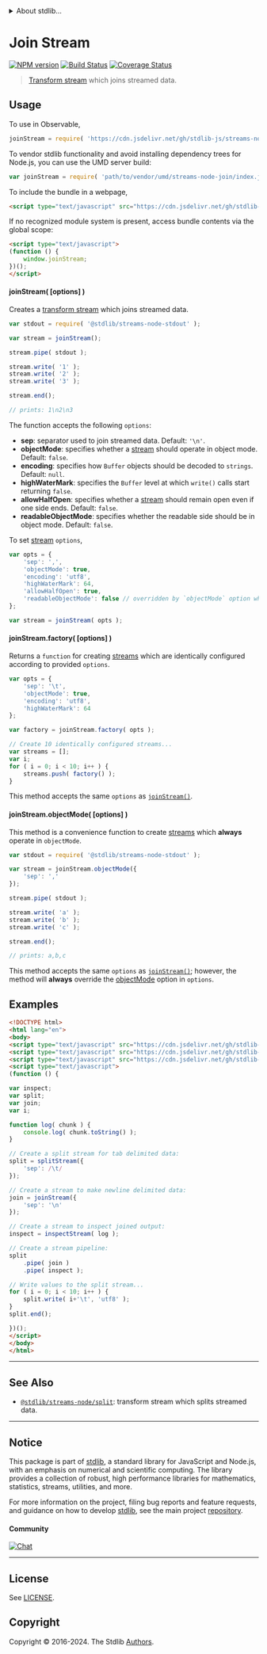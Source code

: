<!--

@license Apache-2.0

Copyright (c) 2018 The Stdlib Authors.

Licensed under the Apache License, Version 2.0 (the "License");
you may not use this file except in compliance with the License.
You may obtain a copy of the License at

   http://www.apache.org/licenses/LICENSE-2.0

Unless required by applicable law or agreed to in writing, software
distributed under the License is distributed on an "AS IS" BASIS,
WITHOUT WARRANTIES OR CONDITIONS OF ANY KIND, either express or implied.
See the License for the specific language governing permissions and
limitations under the License.

-->


<details>
  <summary>
    About stdlib...
  </summary>
  <p>We believe in a future in which the web is a preferred environment for numerical computation. To help realize this future, we've built stdlib. stdlib is a standard library, with an emphasis on numerical and scientific computation, written in JavaScript (and C) for execution in browsers and in Node.js.</p>
  <p>The library is fully decomposable, being architected in such a way that you can swap out and mix and match APIs and functionality to cater to your exact preferences and use cases.</p>
  <p>When you use stdlib, you can be absolutely certain that you are using the most thorough, rigorous, well-written, studied, documented, tested, measured, and high-quality code out there.</p>
  <p>To join us in bringing numerical computing to the web, get started by checking us out on <a href="https://github.com/stdlib-js/stdlib">GitHub</a>, and please consider <a href="https://opencollective.com/stdlib">financially supporting stdlib</a>. We greatly appreciate your continued support!</p>
</details>

# Join Stream

[![NPM version][npm-image]][npm-url] [![Build Status][test-image]][test-url] [![Coverage Status][coverage-image]][coverage-url] <!-- [![dependencies][dependencies-image]][dependencies-url] -->

> [Transform stream][transform-stream] which joins streamed data.



<section class="usage">

## Usage

To use in Observable,

```javascript
joinStream = require( 'https://cdn.jsdelivr.net/gh/stdlib-js/streams-node-join@umd/browser.js' )
```

To vendor stdlib functionality and avoid installing dependency trees for Node.js, you can use the UMD server build:

```javascript
var joinStream = require( 'path/to/vendor/umd/streams-node-join/index.js' )
```

To include the bundle in a webpage,

```html
<script type="text/javascript" src="https://cdn.jsdelivr.net/gh/stdlib-js/streams-node-join@umd/browser.js"></script>
```

If no recognized module system is present, access bundle contents via the global scope:

```html
<script type="text/javascript">
(function () {
    window.joinStream;
})();
</script>
```

<a name="join-stream"></a>

#### joinStream( \[options] )

Creates a [transform stream][transform-stream] which joins streamed data.

```javascript
var stdout = require( '@stdlib/streams-node-stdout' );

var stream = joinStream();

stream.pipe( stdout );

stream.write( '1' );
stream.write( '2' );
stream.write( '3' );

stream.end();

// prints: 1\n2\n3
```

The function accepts the following `options`:

-   **sep**: separator used to join streamed data. Default: `'\n'`.
-   **objectMode**: specifies whether a [stream][stream] should operate in object mode. Default: `false`.
-   **encoding**: specifies how `Buffer` objects should be decoded to `strings`. Default: `null`.
-   **highWaterMark**: specifies the `Buffer` level at which `write()` calls start returning `false`.
-   **allowHalfOpen**: specifies whether a [stream][stream] should remain open even if one side ends. Default: `false`.
-   **readableObjectMode**: specifies whether the readable side should be in object mode. Default: `false`.

To set [stream][stream] `options`,

```javascript
var opts = {
    'sep': ',',
    'objectMode': true,
    'encoding': 'utf8',
    'highWaterMark': 64,
    'allowHalfOpen': true,
    'readableObjectMode': false // overridden by `objectMode` option when `objectMode=true`
};

var stream = joinStream( opts );
```

#### joinStream.factory( \[options] )

Returns a `function` for creating [streams][transform-stream] which are identically configured according to provided `options`.

```javascript
var opts = {
    'sep': '\t',
    'objectMode': true,
    'encoding': 'utf8',
    'highWaterMark': 64
};

var factory = joinStream.factory( opts );

// Create 10 identically configured streams...
var streams = [];
var i;
for ( i = 0; i < 10; i++ ) {
    streams.push( factory() );
}
```

This method accepts the same `options` as [`joinStream()`](#join-stream).

#### joinStream.objectMode( \[options] )

This method is a convenience function to create [streams][stream] which **always** operate in `objectMode`.

```javascript
var stdout = require( '@stdlib/streams-node-stdout' );

var stream = joinStream.objectMode({
    'sep': ','
});

stream.pipe( stdout );

stream.write( 'a' );
stream.write( 'b' );
stream.write( 'c' );

stream.end();

// prints: a,b,c
```

This method accepts the same `options` as [`joinStream()`](#join-stream); however, the method will **always** override the [objectMode][object-mode] option in `options`.

</section>

<!-- /.usage -->

<section class="examples">

## Examples

<!-- eslint no-undef: "error" -->

```html
<!DOCTYPE html>
<html lang="en">
<body>
<script type="text/javascript" src="https://cdn.jsdelivr.net/gh/stdlib-js/streams-node-split@umd/browser.js"></script>
<script type="text/javascript" src="https://cdn.jsdelivr.net/gh/stdlib-js/streams-node-inspect-sink@umd/browser.js"></script>
<script type="text/javascript" src="https://cdn.jsdelivr.net/gh/stdlib-js/streams-node-join@umd/browser.js"></script>
<script type="text/javascript">
(function () {

var inspect;
var split;
var join;
var i;

function log( chunk ) {
    console.log( chunk.toString() );
}

// Create a split stream for tab delimited data:
split = splitStream({
    'sep': /\t/
});

// Create a stream to make newline delimited data:
join = joinStream({
    'sep': '\n'
});

// Create a stream to inspect joined output:
inspect = inspectStream( log );

// Create a stream pipeline:
split
    .pipe( join )
    .pipe( inspect );

// Write values to the split stream...
for ( i = 0; i < 10; i++ ) {
    split.write( i+'\t', 'utf8' );
}
split.end();

})();
</script>
</body>
</html>
```

</section>

<!-- /.examples -->

<!-- Section for related `stdlib` packages. Do not manually edit this section, as it is automatically populated. -->

<section class="related">

* * *

## See Also

-   <span class="package-name">[`@stdlib/streams-node/split`][@stdlib/streams/node/split]</span><span class="delimiter">: </span><span class="description">transform stream which splits streamed data.</span>

</section>

<!-- /.related -->

<!-- Section for all links. Make sure to keep an empty line after the `section` element and another before the `/section` close. -->


<section class="main-repo" >

* * *

## Notice

This package is part of [stdlib][stdlib], a standard library for JavaScript and Node.js, with an emphasis on numerical and scientific computing. The library provides a collection of robust, high performance libraries for mathematics, statistics, streams, utilities, and more.

For more information on the project, filing bug reports and feature requests, and guidance on how to develop [stdlib][stdlib], see the main project [repository][stdlib].

#### Community

[![Chat][chat-image]][chat-url]

---

## License

See [LICENSE][stdlib-license].


## Copyright

Copyright &copy; 2016-2024. The Stdlib [Authors][stdlib-authors].

</section>

<!-- /.stdlib -->

<!-- Section for all links. Make sure to keep an empty line after the `section` element and another before the `/section` close. -->

<section class="links">

[npm-image]: http://img.shields.io/npm/v/@stdlib/streams-node-join.svg
[npm-url]: https://npmjs.org/package/@stdlib/streams-node-join

[test-image]: https://github.com/stdlib-js/streams-node-join/actions/workflows/test.yml/badge.svg?branch=main
[test-url]: https://github.com/stdlib-js/streams-node-join/actions/workflows/test.yml?query=branch:main

[coverage-image]: https://img.shields.io/codecov/c/github/stdlib-js/streams-node-join/main.svg
[coverage-url]: https://codecov.io/github/stdlib-js/streams-node-join?branch=main

<!--

[dependencies-image]: https://img.shields.io/david/stdlib-js/streams-node-join.svg
[dependencies-url]: https://david-dm.org/stdlib-js/streams-node-join/main

-->

[chat-image]: https://img.shields.io/gitter/room/stdlib-js/stdlib.svg
[chat-url]: https://app.gitter.im/#/room/#stdlib-js_stdlib:gitter.im

[stdlib]: https://github.com/stdlib-js/stdlib

[stdlib-authors]: https://github.com/stdlib-js/stdlib/graphs/contributors

[umd]: https://github.com/umdjs/umd
[es-module]: https://developer.mozilla.org/en-US/docs/Web/JavaScript/Guide/Modules

[deno-url]: https://github.com/stdlib-js/streams-node-join/tree/deno
[deno-readme]: https://github.com/stdlib-js/streams-node-join/blob/deno/README.md
[umd-url]: https://github.com/stdlib-js/streams-node-join/tree/umd
[umd-readme]: https://github.com/stdlib-js/streams-node-join/blob/umd/README.md
[esm-url]: https://github.com/stdlib-js/streams-node-join/tree/esm
[esm-readme]: https://github.com/stdlib-js/streams-node-join/blob/esm/README.md
[branches-url]: https://github.com/stdlib-js/streams-node-join/blob/main/branches.md

[stdlib-license]: https://raw.githubusercontent.com/stdlib-js/streams-node-join/main/LICENSE

[stream]: https://nodejs.org/api/stream.html

[transform-stream]: https://nodejs.org/api/stream.html

[object-mode]: https://nodejs.org/api/stream.html#stream_object_mode

<!-- <related-links> -->

[@stdlib/streams/node/split]: https://github.com/stdlib-js/streams-node-split/tree/umd

<!-- </related-links> -->

</section>

<!-- /.links -->

